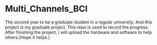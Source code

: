 # Multi_Channels_BCI
The second year to be a graduate student in a regular university. And this project is my graduate project. This repo is used to record the progress. After finishing the project, I will upload the hardware and software to help others.(Hope it helps.)
